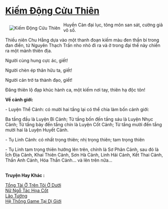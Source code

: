 <a href="https://utruyen.com/kiem-dong-cuu-thien/2105/" title="Kiếm Động Cửu Thiên"><h1>Kiếm Động Cửu Thiên</h1></a><div style="display:table"><img align="right" style="float: left; padding: 10px;" src="https://utruyen.com/images/story/200x260/kiem-dong-cuu-thien.jpg" alt="Kiếm Động Cửu Thiên">Huyền Càn đại lục, tông môn san sát, cường giả vô số.<p></p>Thiếu niên Chu Hằng dựa vào một thanh đoạn kiếm màu đen thần bí trong đan điền, từ Nguyên Thạch Trấn nho nhỏ đi ra và ở trong đại thế này chiến ra một mảnh thiên địa.<p></p>Người cùng hung cực ác, giết!<p></p>Người chèn ép thân hữu ta, giết!<p></p>Người cản trở ta thành đạo, giết!<p></p>Đăng thiên lộ đạp khúc hành ca, một kiếm nơi tay, thiên hạ độc tôn!<p></p><b>Về cảnh giới: </b><p></p>- Luyện Thể Cảnh: có mười hai tầng lại có thể chia làm bốn cảnh giới:<p></p>Ba tầng đầu là Luyện Bì Cảnh; Từ tầng bốn đến tầng sáu là Luyện Nhục Cảnh; Từ tầng bảy đến tầng chín là Luyện Cốt Cảnh; Từ tầng mười đến tầng mười hai là Luyện Huyết Cảnh. <p></p>- Tụ Linh Cảnh: có nhất trọng thiên; nhị trọng thiên; tam trọng thiên<p></p>- Tụ Linh tam trọng thiên hướng lên trên, chính là Sơ Phân Cảnh, sau đó là Ích Địa Cảnh, Khai Thiên Cảnh, Sơn Hà Cảnh, Linh Hải Cảnh, Kết Thai Cảnh, Thần Anh Cảnh, Hóa Thần Cảnh... và lên trên nữa...</div><p><br><b>Truyện Hay Khác :</b></p><a href="https://utruyen.com/tong-tai-o-tren-toi-o-duoi/12472/" alt="Tổng Tài Ở Trên Tôi Ở Dưới">Tổng Tài Ở Trên Tôi Ở Dưới</a><br/><a href="https://www.flickr.com/photos/184340401@N07/48818582028/" alt="Nữ Ngỗ Tác Họa Cốt">Nữ Ngỗ Tác Họa Cốt</a><br/><a href="https://dammy2019.blogspot.com/2019/11/lao-tuong.html" alt="Lão Tướng">Lão Tướng</a><br/><a href="https://truyenhot2020.wordpress.com/2019/12/11/he-thong-game-tai-di-gioi/" alt="Hệ Thống Game Tại Dị Giới">Hệ Thống Game Tại Dị Giới</a><br/>